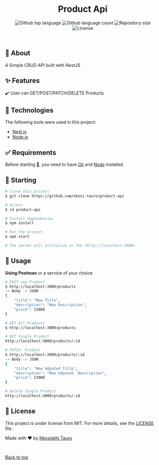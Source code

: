 
<h1 align="center">Product Api</h1>

<p align="center">
  <img alt="Github top language" src="https://img.shields.io/github/languages/top/nkosi-tauro/product-api?color=56BEB8">

  <img alt="Github language count" src="https://img.shields.io/github/languages/count/nkosi-tauro/product-api?color=56BEB8">

  <img alt="Repository size" src="https://img.shields.io/github/repo-size/nkosi-tauro/product-api?color=56BEB8">

  <img alt="License" src="https://img.shields.io/github/license/nkosi-tauro/product-api?color=56BEB8">

  <!-- <img alt="Github issues" src="https://img.shields.io/github/issues/nkosi-tauro/product-api?color=56BEB8" /> -->

  <!-- <img alt="Github forks" src="https://img.shields.io/github/forks/nkosi-tauro/product-api?color=56BEB8" /> -->

  <!-- <img alt="Github stars" src="https://img.shields.io/github/stars/nkosi-tauro/product-api?color=56BEB8" /> -->
</p>

<!-- Status -->

<!-- <h4 align="center"> 
	🚧  Product Api 🚀 Under construction...  🚧
</h4> 

<hr> -->

<br>

## :dart: About ##

A Simple CRUD API built with NestJS

## :sparkles: Features ##

:heavy_check_mark: User can GET/POST/PATCH/DELETE Products

## :rocket: Technologies ##

The following tools were used in this project:

- [Nest.js](https://nestjs.com/)
- [Node.js](https://nodejs.org/en/)

## :white_check_mark: Requirements ##

Before starting :checkered_flag:, you need to have [Git](https://git-scm.com) and [Node](https://nodejs.org/en/) installed.

## :checkered_flag: Starting ##

```bash
# Clone this project
$ git clone https://github.com/nkosi-tauro/product-api

# Access
$ cd product-api

# Install dependencies
$ npm install

# Run the project
$ npm start

# The server will initialize in the <http://localhost:3000>
```

## :checkered_flag: Usage ##
**Using Postman** or a service of your choice
```bash
# POST new Product
$ http://localhost:3000/products
-> Body -> JSON
{
    "title": "New Title",
    "description": "New Description",
    "price": 13000
}

# GET All Products
$ http://localhost:3000/products

# GET Single Product
http://localhost:3000/products/:id

# PATCH  Product
$ http://localhost:3000/products/:id
-> Body -> JSON
{
    "title": "New Udpated Title",
    "description": "New Udpated  Description",
    "price": 13000
}

# Delete Single Product
http://localhost:3000/products/:id

```

## :memo: License ##

This project is under license from MIT. For more details, see the [LICENSE](LICENSE.md) file.


Made with :heart: by <a href="https://github.com/nkosi-tauro" target="_blank">Nkosilathi Tauro</a>

&#xa0;

<a href="#top">Back to top</a>
